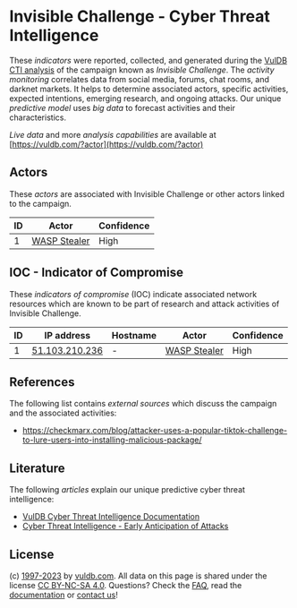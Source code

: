 # Invisible Challenge - Cyber Threat Intelligence

These _indicators_ were reported, collected, and generated during the [VulDB CTI analysis](https://vuldb.com/?kb.cti) of the campaign known as _Invisible Challenge_. The _activity monitoring_ correlates data from social media, forums, chat rooms, and darknet markets. It helps to determine associated actors, specific activities, expected intentions, emerging research, and ongoing attacks. Our unique _predictive model_ uses _big data_ to forecast activities and their characteristics.

_Live data_ and more _analysis capabilities_ are available at [https://vuldb.com/?actor](https://vuldb.com/?actor)

## Actors

These _actors_ are associated with Invisible Challenge or other actors linked to the campaign.

ID | Actor | Confidence
-- | ----- | ----------
1 | [WASP Stealer](https://vuldb.com/?actor.wasp_stealer) | High

## IOC - Indicator of Compromise

These _indicators of compromise_ (IOC) indicate associated network resources which are known to be part of research and attack activities of Invisible Challenge.

ID | IP address | Hostname | Actor | Confidence
-- | ---------- | -------- | ----- | ----------
1 | [51.103.210.236](https://vuldb.com/?ip.51.103.210.236) | - | [WASP Stealer](https://vuldb.com/?actor.wasp_stealer) | High

## References

The following list contains _external sources_ which discuss the campaign and the associated activities:

* https://checkmarx.com/blog/attacker-uses-a-popular-tiktok-challenge-to-lure-users-into-installing-malicious-package/

## Literature

The following _articles_ explain our unique predictive cyber threat intelligence:

* [VulDB Cyber Threat Intelligence Documentation](https://vuldb.com/?kb.cti)
* [Cyber Threat Intelligence - Early Anticipation of Attacks](https://www.scip.ch/en/?labs.20201022)

## License

(c) [1997-2023](https://vuldb.com/?kb.changelog) by [vuldb.com](https://vuldb.com/?kb.about). All data on this page is shared under the license [CC BY-NC-SA 4.0](https://creativecommons.org/licenses/by-nc-sa/4.0/). Questions? Check the [FAQ](https://vuldb.com/?kb.faq), read the [documentation](https://vuldb.com/?kb) or [contact us](https://vuldb.com/?contact)!
